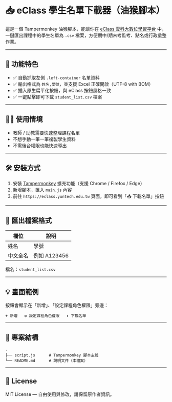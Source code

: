 # 📥 eClass 學生名單下載器（油猴腳本）

這是一個 Tampermonkey 油猴腳本，能讓你在 [eClass 雲科大數位學習平台](https://eclass.yuntech.edu.tw/) 中，一鍵匯出課程中的學生名單為 `.csv` 檔案，方便期中/期末考監考、點名或行政彙整作業。

---

## 🚀 功能特色

- ✅ 自動抓取左側 `.left-container` 名單資料
- ✅ 輸出格式為 `姓名,學號`，並支援 Excel 正確開啟（UTF-8 with BOM）
- ✅ 插入原生扁平化按鈕，與 eClass 按鈕風格一致
- ✅ 一鍵點擊即可下載 `student_list.csv` 檔案

---

## 🧑‍🏫 使用情境

- 教師 / 助教需要快速整理課程名單
- 不想手動一筆一筆複製學生資料
- 不需後台權限也能快速導出

---

## 🛠 安裝方式

1. 安裝 [Tampermonkey](https://www.tampermonkey.net/) 擴充功能（支援 Chrome / Firefox / Edge）
2. 新增腳本，匯入 `main.js` 內容
3. 前往 `https://eclass.yuntech.edu.tw` 頁面，即可看到「📥 下載名單」按鈕

---

## 📄 匯出檔案格式

| 欄位  | 說明       |
|-------|------------|
| 姓名   | 學號   |
| 中文全名| 例如 A123456 |

檔名：`student_list.csv`

---

## 💡 畫面範例

按鈕會顯示在「新增」、「設定課程角色權限」旁邊：

```text
+ 新增   ⚙ 設定課程角色權限   ⬇ 下載名單
```

---

## 📂 專案結構

```text
.
├── script.js      # Tampermonkey 腳本主體
└── README.md      # 說明文件（本檔案）
```

---

## 📜 License

MIT License — 自由使用與修改，請保留原作者資訊。
